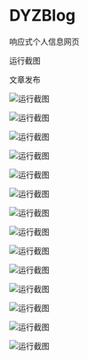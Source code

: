 # DYZBlog
响应式个人信息网页

运行截图

文章发布

![运行截图](https://github.com/DYZ1995/DYZBlog/blob/master/DEMO/1.png)

![运行截图](https://github.com/DYZ1995/DYZBlog/blob/master/DEMO/2.png)

![运行截图](https://github.com/DYZ1995/DYZBlog/blob/master/DEMO/3.png)

![运行截图](https://github.com/DYZ1995/DYZBlog/blob/master/DEMO/4.png)

![运行截图](https://github.com/DYZ1995/DYZBlog/blob/master/DEMO/5.png)

![运行截图](https://github.com/DYZ1995/DYZBlog/blob/master/DEMO/6.png)

![运行截图](https://github.com/DYZ1995/DYZBlog/blob/master/DEMO/7.png)

![运行截图](https://github.com/DYZ1995/DYZBlog/blob/master/DEMO/8.png)

![运行截图](https://github.com/DYZ1995/DYZBlog/blob/master/DEMO/9.png)

![运行截图](https://github.com/DYZ1995/DYZBlog/blob/master/DEMO/10.png)

![运行截图](https://github.com/DYZ1995/DYZBlog/blob/master/DEMO/11.png)

![运行截图](https://github.com/DYZ1995/DYZBlog/blob/master/DEMO/12.png)

![运行截图](https://github.com/DYZ1995/DYZBlog/blob/master/DEMO/13.png)

![运行截图](https://github.com/DYZ1995/DYZBlog/blob/master/DEMO/14.png)

